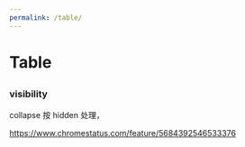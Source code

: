 ```yaml
---
permalink: /table/
---
```


# Table



##


### visibility

collapse 按 hidden 处理，

https://www.chromestatus.com/feature/5684392546533376

